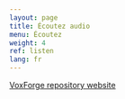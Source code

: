 ```yaml
---
layout: page
title: Écoutez audio
menu: Écoutez
weight: 4
ref: listen
lang: fr
---
```

[VoxForge repository website](http://www.repository.voxforge1.org/downloads/fr/Trunk/Audio/Original/)<br>

<!--
<html>
  <head>
        <title>Listen to Speech Audio</title>
  </head>
  <body>

<br>
        <iframe sandbox src="http://www.repository.voxforge1.org/downloads/fr/Trunk/Audio/Original/48kHz_16bit/" width="500" height="800">
            Click here [VoxForge repository website](http://www.repository.voxforge1.org/downloads/fr/Trunk/Audio/Original/) to listen to audio
        </iframe>
   </body>
</html>
-->


